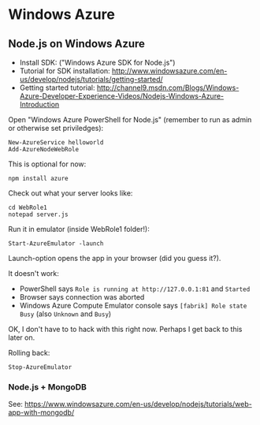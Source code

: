 # Windows Azure

## Node.js on Windows Azure

- Install SDK: ("Windows Azure SDK for Node.js")
- Tutorial for SDK installation: <http://www.windowsazure.com/en-us/develop/nodejs/tutorials/getting-started/>
- Getting started tutorial: <http://channel9.msdn.com/Blogs/Windows-Azure-Developer-Experience-Videos/Nodejs-Windows-Azure-Introduction>

Open "Windows Azure PowerShell for Node.js" (remember to run as admin or otherwise set priviledges):

	New-AzureService helloworld
	Add-AzureNodeWebRole

This is optional for now:

	npm install azure

Check out what your server looks like:

	cd WebRole1
	notepad server.js

Run it in emulator (inside WebRole1 folder!):

	Start-AzureEmulator -launch

Launch-option opens the app in your browser (did you guess it?).

It doesn't work:

- PowerShell says `Role is running at http://127.0.0.1:81` and `Started`
- Browser says connection was aborted
- Windows Azure Compute Emulator console says `[fabrik] Role state Busy` (also `Unknown` and `Busy`)

OK, I don't have to to hack with this right now. Perhaps I get back to this later on.

Rolling back:

	Stop-AzureEmulator

### Node.js + MongoDB

See: <https://www.windowsazure.com/en-us/develop/nodejs/tutorials/web-app-with-mongodb/>
